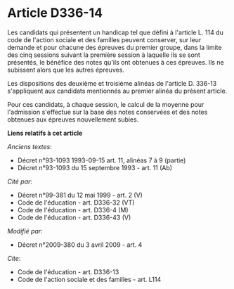# Article D336-14

Les candidats qui présentent un handicap tel que défini à l'article L. 114 du code de l'action sociale et des familles
peuvent conserver, sur leur demande et pour chacune des épreuves du premier groupe, dans la limite des cinq sessions suivant
la première session à laquelle ils se sont présentés, le bénéfice des notes qu'ils ont obtenues à ces épreuves. Ils ne
subissent alors que les autres épreuves. 

Les dispositions des deuxième et troisième alinéas de l'article D. 336-13 s'appliquent aux candidats mentionnés au premier
alinéa du présent article. 

Pour ces candidats, à chaque session, le calcul de la moyenne pour l'admission s'effectue sur la base des notes conservées et
des notes obtenues aux épreuves nouvellement subies.

**Liens relatifs à cet article**

_Anciens textes_:

  - Décret n°93-1093 1993-09-15 art. 11, alinéas 7 à 9 (partie)
  - Décret n°93-1093 du 15 septembre 1993 - art. 11 (Ab)

_Cité par_:

  - Décret n°99-381 du 12 mai 1999 - art. 2 (V)
  - Code de l'éducation - art. D336-32 (VT)
  - Code de l'éducation - art. D336-4 (M)
  - Code de l'éducation - art. D336-43 (V)

_Modifié par_:

  - Décret n°2009-380 du 3 avril 2009 - art. 4

_Cite_:

  - Code de l'éducation - art. D336-13
  - Code de l'action sociale et des familles - art. L114
